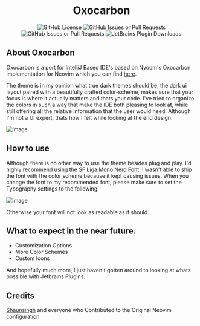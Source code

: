 <div align="center">

# Oxocarbon

</div>

<div align="center">
  
![GitHub License](https://img.shields.io/github/license/ImLynxie/Oxocarbon?style=for-the-badge&logo=Github&labelColor=191919&color=ff74b8&link=https%3A%2F%2Fgithub.com%2FImLynxie%2FOxocarbon%2Fblob%2Fmaster%2FLICENSE)
![GitHub Issues or Pull Requests](https://img.shields.io/github/issues/ImLynxie/Oxocarbon?style=for-the-badge&logo=github&labelColor=191919&color=ff74b8&link=https%3A%2F%2Fgithub.com%2FImLynxie%2FOxocarbon%2Fissues)
![GitHub Issues or Pull Requests](https://img.shields.io/github/issues-pr/ImLynxie/Oxocarbon?style=for-the-badge&logo=github&labelColor=191919&color=ff74b8&link=https%3A%2F%2Fgithub.com%2FImLynxie%2FOxocarbon%2Fissues)
![JetBrains Plugin Downloads](https://img.shields.io/jetbrains/plugin/d/23806?style=for-the-badge&logo=Intellij&label=Plugin%20Downloads&labelColor=191919&color=ff74b8) 

</div>

## About Oxocarbon

Oxocarbon is a port for IntelliJ Based IDE's based on Nyoom's Oxocarbon implementation for Neovim which you can find [here](https://github.com/nyoom-engineering/nyoom.nvim?tab=readme-ov-file).

The theme is in my opinion what true dark themes should be, the dark ui layout paired with a beautifully crafted color-scheme, makes sure that your focus is where it actually matters and thats your code. 
I've tried to organize the colors in such a way that make the IDE both pleasing to look at, while still offering all the relative information that the user would need. Although I'm not a UI expert, thats how I felt while looking
at the end design.

![image](https://github.com/ImLynxie/Oxocarbon/assets/45225562/4d972634-e73f-445c-8ea6-1022e6fe0b53)


## How to use

Although there is no other way to use the theme besides plug and play. I'd highly recommend using the [SF Liga Mono Nerd Font](https://github.com/shaunsingh/SFMono-Nerd-Font-Ligaturized). I wasn't able to ship the font with the color scheme
because it kept causing issues. When you change the font to my recommended font, please make sure to set the Typography settings to the following`

![image](https://github.com/ImLynxie/Oxocarbon/assets/45225562/8606a8a8-d6ac-4299-a5c3-40e732f3e2d4)

Otherwise your font will not look as readable as it should.

## What to expect in the near future.

- Customization Options
- More Color Schemes
- Custom Icons

And hopefully much more, I just haven't gotten around to looking at whats possible with Jetbrains Plugins.

## Credits

[Shaunsingh](https://github.com/shaunsingh) and everyone who Contributed to the Original Neovim configuration
